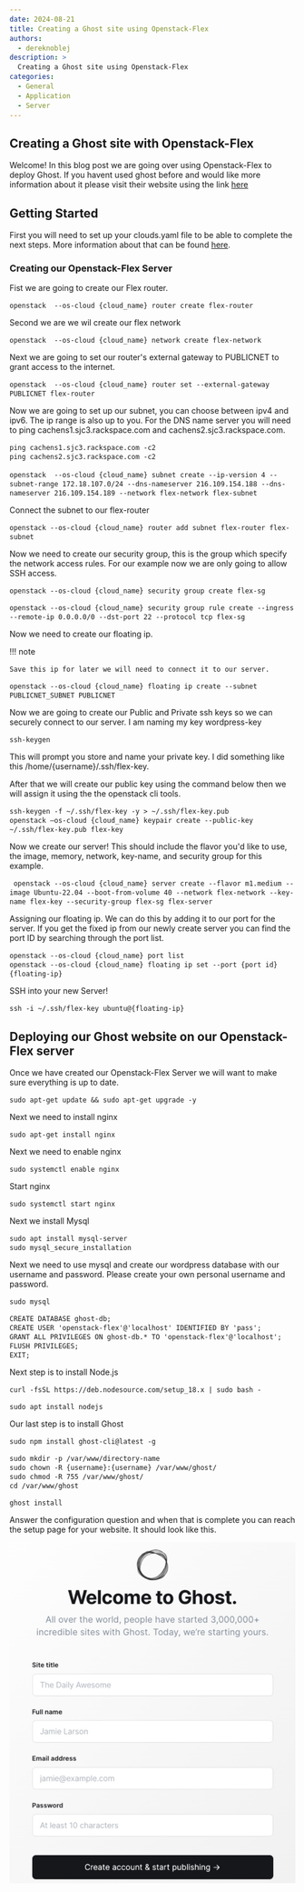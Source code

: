 ```yaml
---
date: 2024-08-21
title: Creating a Ghost site using Openstack-Flex
authors:
  - dereknoblej
description: >
  Creating a Ghost site using Openstack-Flex
categories:
  - General
  - Application
  - Server
---
```


## Creating a Ghost site with Openstack-Flex

Welcome! In this blog post we are going over using Openstack-Flex to deploy Ghost. If you havent used ghost before and would like more information about it please visit their website using the link  [here](https://ghost.org/)

<!-- more -->

## Getting Started

First you will need to set up your clouds.yaml file to be able to complete the next steps. More information about that can be found [here](https://docs.rackspacecloud.com/build-test-envs/#configure-openstack-client).

### Creating our Openstack-Flex Server

Fist we are going to create our Flex router.

``` shell
openstack  --os-cloud {cloud_name} router create flex-router
```

Second we are we wil create our flex network

``` shell
openstack  --os-cloud {cloud_name} network create flex-network
```

Next we are going to set our router's external gateway to PUBLICNET to grant access to the internet.

``` shell
openstack  --os-cloud {cloud_name} router set --external-gateway PUBLICNET flex-router
```

Now we are going to set up our subnet, you can choose between ipv4 and ipv6. The ip range is also up to you. For the DNS name server you will need to ping cachens1.sjc3.rackspace.com and cachens2.sjc3.rackspace.com.

``` shell
ping cachens1.sjc3.rackspace.com -c2
ping cachens2.sjc3.rackspace.com -c2

openstack  --os-cloud {cloud_name} subnet create --ip-version 4 --subnet-range 172.18.107.0/24 --dns-nameserver 216.109.154.188 --dns-nameserver 216.109.154.189 --network flex-network flex-subnet
```

Connect the subnet to our flex-router

``` shell
openstack --os-cloud {cloud_name} router add subnet flex-router flex-subnet
```

Now we need to create our security group, this is the group which specify the network access rules. For our example now we are only going to allow SSH access.

``` shell
openstack --os-cloud {cloud_name} security group create flex-sg
```

``` shell
openstack --os-cloud {cloud_name} security group rule create --ingress --remote-ip 0.0.0.0/0 --dst-port 22 --protocol tcp flex-sg
```

Now we need to create our floating ip.

!!! note

    Save this ip for later we will need to connect it to our server.

``` shell
openstack --os-cloud {cloud_name} floating ip create --subnet PUBLICNET_SUBNET PUBLICNET
```

Now we are going to create our Public and Private ssh keys so we can securely connect to our server. I am naming my key wordpress-key

``` shell
ssh-keygen
```
This will prompt you store and name your private key. I did something like this /home/{username}/.ssh/flex-key.

After that we will create our public key using the command below then we will assign it using the the openstack cli tools.

``` shell
ssh-keygen -f ~/.ssh/flex-key -y > ~/.ssh/flex-key.pub
openstack —os-cloud {cloud_name} keypair create --public-key ~/.ssh/flex-key.pub flex-key
```

Now we create our server! This should include the flavor you'd like to use, the image, memory, network, key-name, and security group for this example.

``` shell
 openstack --os-cloud {cloud_name} server create --flavor m1.medium --image Ubuntu-22.04 --boot-from-volume 40 --network flex-network --key-name flex-key --security-group flex-sg flex-server
```

Assigning our floating ip. We can do this by adding it to our port for the server. If you get the fixed ip from our newly create server you can find the port ID by searching through the port list.

``` shell
openstack --os-cloud {cloud_name} port list
openstack --os-cloud {cloud_name} floating ip set --port {port id} {floating-ip}
```

SSH into your new Server!

``` shell
ssh -i ~/.ssh/flex-key ubuntu@{floating-ip}
```

## Deploying our Ghost website on our Openstack-Flex server

Once we have created our Openstack-Flex Server we will want to make sure everything is up to date.

``` shell
sudo apt-get update && sudo apt-get upgrade -y
```

Next we need to install nginx

``` shell
sudo apt-get install nginx
```
Next we need to enable nginx

``` shell
sudo systemctl enable nginx
```

Start nginx

``` shell
sudo systemctl start nginx
```

Next we install Mysql

``` shell
sudo apt install mysql-server
sudo mysql_secure_installation
```

Next we need to use mysql and create our wordpress database with our username and password. Please create your own personal username and password.

``` shell
sudo mysql
```

``` shell
CREATE DATABASE ghost-db;
CREATE USER 'openstack-flex'@'localhost' IDENTIFIED BY 'pass';
GRANT ALL PRIVILEGES ON ghost-db.* TO 'openstack-flex'@'localhost';
FLUSH PRIVILEGES;
EXIT;
```

Next step is to install Node.js

``` shell
curl -fsSL https://deb.nodesource.com/setup_18.x | sudo bash -
```

``` shell
sudo apt install nodejs
```

Our last step is to install Ghost

``` shell
sudo npm install ghost-cli@latest -g
```

``` shell
sudo mkdir -p /var/www/directory-name
sudo chown -R {username}:{username} /var/www/ghost/
sudo chmod -R 755 /var/www/ghost/
cd /var/www/ghost
```
``` shell
ghost install
```

Answer the configuration question and when that is complete you can reach the setup page for your website. It should look like this.

![alt text](assets/images/2024-08-21/welcomeGhost.jpg)
